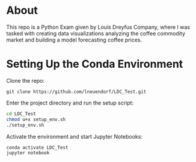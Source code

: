 # About
This repo is a Python Exam given by Louis Dreyfus Company, where I was tasked with creating data
visualizations analyzing the coffee commodity market and building a model forecasting coffee prices.

# Setting Up the Conda Environment
Clone the repo:
```
git clone https://github.com/lneuendorf/LDC_Test.git
```
Enter the project directory and run the setup script:
```bash
cd LDC_Test
chmod u+x setup_env.sh
./setup_env.sh
```
Activate the environment and start Jupyter Notebooks:
```
conda activate LDC_Test
jupyter notebook
```
